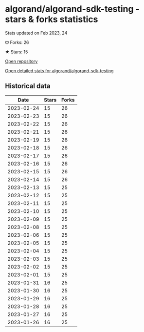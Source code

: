 # algorand/algorand-sdk-testing - stars & forks statistics

Stats updated on Feb 2023, 24

☋ Forks: 26

★ Stars: 15

[Open repository](https://github.com/algorand/algorand-sdk-testing)

[Open detailed stats for algorand/algorand-sdk-testing](https://reviewgithub.com/rep/algorand/algorand-sdk-testing)

## Historical data
| Date | Stars | Forks |
|------|-------|-------|
| 2023-02-24 | 15 | 26 | 
| 2023-02-23 | 15 | 26 | 
| 2023-02-22 | 15 | 26 | 
| 2023-02-21 | 15 | 26 | 
| 2023-02-19 | 15 | 26 | 
| 2023-02-18 | 15 | 26 | 
| 2023-02-17 | 15 | 26 | 
| 2023-02-16 | 15 | 26 | 
| 2023-02-15 | 15 | 26 | 
| 2023-02-14 | 15 | 26 | 
| 2023-02-13 | 15 | 25 | 
| 2023-02-12 | 15 | 25 | 
| 2023-02-11 | 15 | 25 | 
| 2023-02-10 | 15 | 25 | 
| 2023-02-09 | 15 | 25 | 
| 2023-02-08 | 15 | 25 | 
| 2023-02-06 | 15 | 25 | 
| 2023-02-05 | 15 | 25 | 
| 2023-02-04 | 15 | 25 | 
| 2023-02-03 | 15 | 25 | 
| 2023-02-02 | 15 | 25 | 
| 2023-02-01 | 15 | 25 | 
| 2023-01-31 | 16 | 25 | 
| 2023-01-30 | 16 | 25 | 
| 2023-01-29 | 16 | 25 | 
| 2023-01-28 | 16 | 25 | 
| 2023-01-27 | 16 | 25 | 
| 2023-01-26 | 16 | 25 | 

